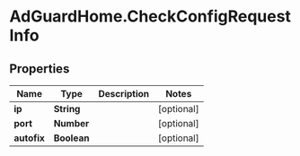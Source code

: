 # AdGuardHome.CheckConfigRequestInfo

## Properties

Name | Type | Description | Notes
------------ | ------------- | ------------- | -------------
**ip** | **String** |  | [optional] 
**port** | **Number** |  | [optional] 
**autofix** | **Boolean** |  | [optional] 



